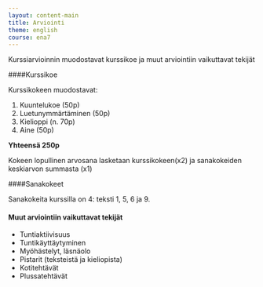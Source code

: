 ```yaml
---
layout: content-main
title: Arviointi
theme: english
course: ena7
---
```


Kurssiarvioinnin muodostavat kurssikoe ja muut arviointiin vaikuttavat tekijät

####Kurssikoe

Kurssikokeen muodostavat:

1. Kuuntelukoe (50p)
2. Luetunymmärtäminen (50p)
3. Kielioppi (n. 70p)
4. Aine (50p)

**Yhteensä 250p**

Kokeen lopullinen arvosana lasketaan kurssikokeen(x2) ja sanakokeiden keskiarvon summasta (x1)

####Sanakokeet

Sanakokeita kurssilla on 4: teksti 1, 5, 6 ja 9.

#### Muut arviointiin vaikuttavat tekijät

* Tuntiaktiivisuus
* Tuntikäyttäytyminen
* Myöhästelyt, läsnäolo
* Pistarit (teksteistä ja kieliopista)
* Kotitehtävät
* Plussatehtävät
